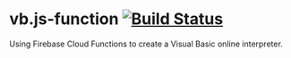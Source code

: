 # vb.js-function [![Build Status](https://travis-ci.org/RyanFilho/vb.js-function.svg?branch=master)](https://travis-ci.org/RyanFilho/vb.js-function)
Using Firebase Cloud Functions to create a Visual Basic online interpreter.
